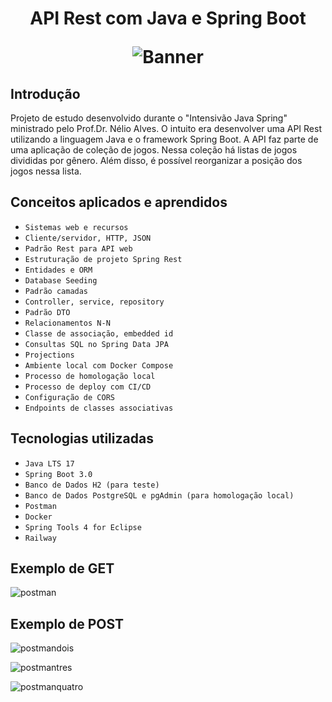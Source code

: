 <h1 align="center">
  <p align="center"> API Rest com Java e Spring Boot </p>
  <img src="https://i.imgur.com/vee34Fd.png" alt="Banner">
</h1>

## Introdução
Projeto de estudo desenvolvido durante o "Intensivão Java Spring" ministrado pelo Prof.Dr. Nélio Alves. O intuito era desenvolver uma API Rest utilizando a linguagem Java e o framework Spring Boot. A API faz parte de uma aplicação de coleção de jogos. Nessa coleção há listas de jogos divididas por gênero. Além disso, é possível reorganizar a posição dos jogos nessa lista.

## Conceitos aplicados e aprendidos
* ``Sistemas web e recursos``
* ``Cliente/servidor, HTTP, JSON``
* ``Padrão Rest para API web``
* ``Estruturação de projeto Spring Rest``
* ``Entidades e ORM``
* ``Database Seeding``
* ``Padrão camadas``
* ``Controller, service, repository``
* ``Padrão DTO``
* ``Relacionamentos N-N``
* ``Classe de associação, embedded id``
* ``Consultas SQL no Spring Data JPA``
* ``Projections``
* ``Ambiente local com Docker Compose``
* ``Processo de homologação local``
* ``Processo de deploy com CI/CD``
* ``Configuração de CORS``
* ``Endpoints de classes associativas``

## Tecnologias utilizadas
* ``Java LTS 17``
* ``Spring Boot 3.0``
* ``Banco de Dados H2 (para teste)``
* ``Banco de Dados PostgreSQL e pgAdmin (para homologação local)``
* ``Postman``
* ``Docker``
* ``Spring Tools 4 for Eclipse``
* ``Railway``

## Exemplo de GET
![postman](https://i.imgur.com/kvAmr2a.png)

## Exemplo de POST

![postmandois](https://i.imgur.com/3lv3tMe.png)

![postmantres](https://i.imgur.com/quF9tOp.png)

![postmanquatro](https://i.imgur.com/40NF653.png)

